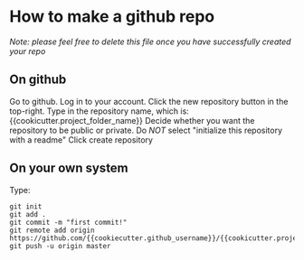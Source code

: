 How to make a github repo
==============================================

*Note: please feel free to delete this file once you have successfully created your repo*

On github
---------------
Go to github.
Log in to your account.
Click the new repository button in the top-right.
Type in the repository name, which is: {{cookicutter.project_folder_name}}
Decide whether you want the repository to be public or private.
Do _NOT_ select "initialize this repository with a readme"
Click create repository


On your own system
-----------
Type:

```
git init
git add .
git commit -m "first commit!"
git remote add origin https://github.com/{{cookiecutter.github_username}}/{{cookicutter.project_folder_name}}
git push -u origin master
```
